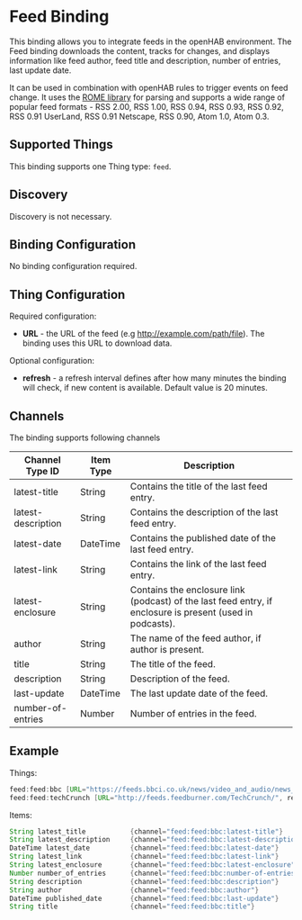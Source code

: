 # Feed Binding

This binding allows you to integrate feeds in the openHAB environment.
The Feed binding downloads the content, tracks for changes, and displays information like feed author, feed title and description, number of entries, last update date.

It can be used in combination with openHAB rules to trigger events on feed change.
It uses the [ROME library](https://rometools.github.io/rome/index.html) for parsing and supports a wide range of popular feed formats - RSS 2.00, RSS 1.00, RSS 0.94, RSS 0.93, RSS 0.92, RSS 0.91 UserLand, RSS 0.91 Netscape, RSS 0.90, Atom 1.0, Atom 0.3.

## Supported Things

This binding supports one Thing type: `feed`.

## Discovery

Discovery is not necessary.

## Binding Configuration

No binding configuration required.

## Thing Configuration

Required configuration:

- **URL** - the URL of the feed (e.g <http://example.com/path/file>). The binding uses this URL to download data.

Optional configuration:

- **refresh** - a refresh interval defines after how many minutes the binding will check, if new content is available. Default value is 20 minutes.

## Channels

The binding supports following channels

| Channel Type ID    | Item Type | Description                                                                                               |
|--------------------|-----------|-----------------------------------------------------------------------------------------------------------|
| latest-title       | String    | Contains the title of the last feed entry.                                                                |
| latest-description | String    | Contains the description of the last feed entry.                                                          |
| latest-date        | DateTime  | Contains the published date of the last feed entry.                                                       |
| latest-link        | String    | Contains the link of the last feed entry.                                                                 |
| latest-enclosure   | String    | Contains the enclosure link (podcast) of the last feed entry, if enclosure is present (used in podcasts). |
| author             | String    | The name of the feed author, if author is present.                                                        |
| title              | String    | The title of the feed.                                                                                    |
| description        | String    | Description of the feed.                                                                                  |
| last-update        | DateTime  | The last update date of the feed.                                                                         |
| number-of-entries  | Number    | Number of entries in the feed.                                                                            |

## Example

Things:

```java
feed:feed:bbc [URL="https://feeds.bbci.co.uk/news/video_and_audio/news_front_page/rss.xml?edition=uk"]
feed:feed:techCrunch [URL="http://feeds.feedburner.com/TechCrunch/", refresh=60]
```

Items:

```java
String latest_title           {channel="feed:feed:bbc:latest-title"}
String latest_description     {channel="feed:feed:bbc:latest-description"}
DateTime latest_date          {channel="feed:feed:bbc:latest-date"}
String latest_link            {channel="feed:feed:bbc:latest-link"}
String latest_enclosure       {channel="feed:feed:bbc:latest-enclosure"}
Number number_of_entries      {channel="feed:feed:bbc:number-of-entries"}
String description            {channel="feed:feed:bbc:description"}
String author                 {channel="feed:feed:bbc:author"}
DateTime published_date       {channel="feed:feed:bbc:last-update"}
String title                  {channel="feed:feed:bbc:title"}
```
